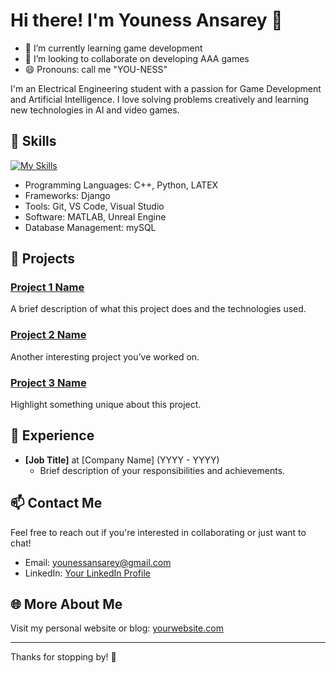 # Hi there! I'm Youness Ansarey 👋 

- 🔭 I’m currently learning game development 
- 👯 I’m looking to collaborate on developing AAA games
- 😄 Pronouns: call me "YOU-NESS"

I'm an Electrical Engineering student with a passion for Game Development and Artificial Intelligence. I love solving problems creatively and learning new technologies in AI and video games.  

## 🌌 Skills

[![My Skills](https://skillicons.dev/icons?i=git,cpp,python,vscode,django,latex,matlab,mysql,visualstudio,unreal)](https://skillicons.dev)

- Programming Languages: C++, Python, LATEX 
- Frameworks: Django  
- Tools: Git, VS Code, Visual Studio
- Software: MATLAB, Unreal Engine
- Database Management: mySQL

## 📂 Projects  

### [Project 1 Name](https://github.com/YourUsername/Project1)  
A brief description of what this project does and the technologies used.  

### [Project 2 Name](https://github.com/YourUsername/Project2)  
Another interesting project you’ve worked on.  

### [Project 3 Name](https://github.com/YourUsername/Project3)  
Highlight something unique about this project.  

## 💼 Experience  

- **[Job Title]** at [Company Name] (YYYY - YYYY)  
  - Brief description of your responsibilities and achievements.  

## 📫 Contact Me  

Feel free to reach out if you're interested in collaborating or just want to chat!  
- Email: [younessansarey@gmail.com](mailto:your.younessansarey@gmail.com)  
- LinkedIn: [Your LinkedIn Profile](https://www.linkedin.com/in/yourprofile)  

## 🌐 More About Me  

Visit my personal website or blog: [yourwebsite.com](https://yourwebsite.com)  

---  

Thanks for stopping by! 🚀
